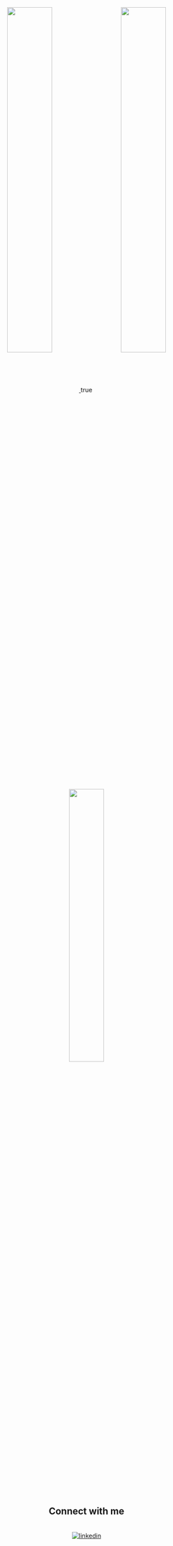 <div align="center">

<a href="https://github.com/anuraghazra/github-readme-stats">
  <img align="center" width=45% src="https://github-readme-stats.vercel.app/api?username=rrdepaula&theme=chartreuse-dark&show_icons=true&count_private=true" />
</a>true
  
<a href="https://github.com/anuraghazra/github-readme-stats">
  <img align="center"  width=45% src="https://github-readme-streak-stats.herokuapp.com?user=rrdepaula&theme=chartreuse-dark&hide_border=false&count_private=true&date_format=j%20M%5B%20Y%5D" />
</a>
  
  

<br/>
 
  
<br/>
<br/>

<a href="https://github.com/anuraghazra/github-readme-stats">
  <img align="center"  width=40% src="https://github-readme-stats.vercel.app/api/top-langs/?username=rrdepaula&layout=compact&theme=chartreuse-dark&count_private=true" />
</a> 

  
<br/>
<br/>
<br/>
<br/>
  
  
<div align="center">
  
  ## Connect with me  

<br/>  
  
<a href="https://www.linkedin.com/in/ramonrossadepaula" target="_blank">
  <img src=https://img.shields.io/badge/linkedin-%231E77B5.svg?&style=for-the-badge&logo=linkedin&logoColor=white alt=linkedin  />
</a>  
  
   
</div>  



                                                                    
  
